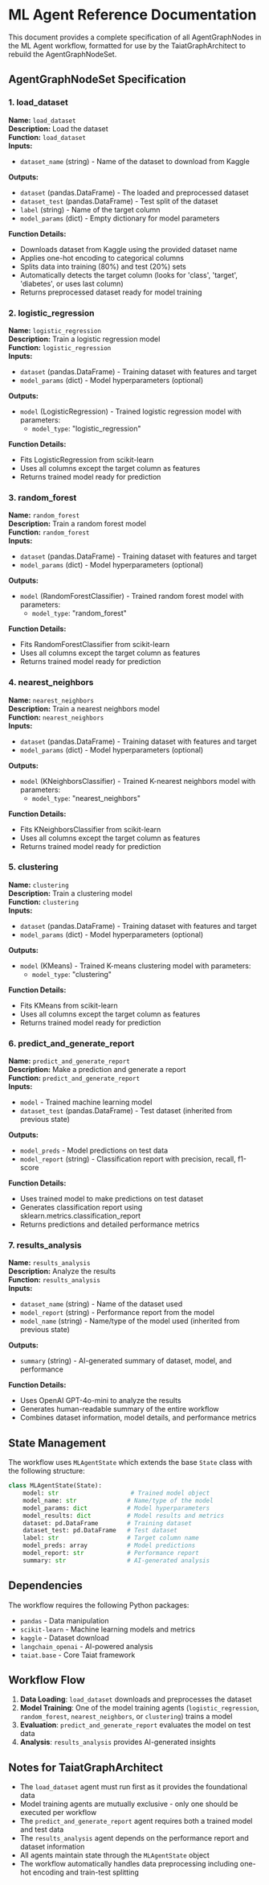 # ML Agent Reference Documentation

This document provides a complete specification of all AgentGraphNodes in the ML Agent workflow, formatted for use by the TaiatGraphArchitect to rebuild the AgentGraphNodeSet.

## AgentGraphNodeSet Specification

### 1. load_dataset

**Name:** `load_dataset`  
**Description:** Load the dataset  
**Function:** `load_dataset`  
**Inputs:**
- `dataset_name` (string) - Name of the dataset to download from Kaggle

**Outputs:**
- `dataset` (pandas.DataFrame) - The loaded and preprocessed dataset
- `dataset_test` (pandas.DataFrame) - Test split of the dataset
- `label` (string) - Name of the target column
- `model_params` (dict) - Empty dictionary for model parameters

**Function Details:**
- Downloads dataset from Kaggle using the provided dataset name
- Applies one-hot encoding to categorical columns
- Splits data into training (80%) and test (20%) sets
- Automatically detects the target column (looks for 'class', 'target', 'diabetes', or uses last column)
- Returns preprocessed dataset ready for model training

### 2. logistic_regression

**Name:** `logistic_regression`  
**Description:** Train a logistic regression model  
**Function:** `logistic_regression`  
**Inputs:**
- `dataset` (pandas.DataFrame) - Training dataset with features and target
- `model_params` (dict) - Model hyperparameters (optional)

**Outputs:**
- `model` (LogisticRegression) - Trained logistic regression model with parameters:
  - `model_type`: "logistic_regression"

**Function Details:**
- Fits LogisticRegression from scikit-learn
- Uses all columns except the target column as features
- Returns trained model ready for prediction

### 3. random_forest

**Name:** `random_forest`  
**Description:** Train a random forest model  
**Function:** `random_forest`  
**Inputs:**
- `dataset` (pandas.DataFrame) - Training dataset with features and target
- `model_params` (dict) - Model hyperparameters (optional)

**Outputs:**
- `model` (RandomForestClassifier) - Trained random forest model with parameters:
  - `model_type`: "random_forest"

**Function Details:**
- Fits RandomForestClassifier from scikit-learn
- Uses all columns except the target column as features
- Returns trained model ready for prediction

### 4. nearest_neighbors

**Name:** `nearest_neighbors`  
**Description:** Train a nearest neighbors model  
**Function:** `nearest_neighbors`  
**Inputs:**
- `dataset` (pandas.DataFrame) - Training dataset with features and target
- `model_params` (dict) - Model hyperparameters (optional)

**Outputs:**
- `model` (KNeighborsClassifier) - Trained K-nearest neighbors model with parameters:
  - `model_type`: "nearest_neighbors"

**Function Details:**
- Fits KNeighborsClassifier from scikit-learn
- Uses all columns except the target column as features
- Returns trained model ready for prediction

### 5. clustering

**Name:** `clustering`  
**Description:** Train a clustering model  
**Function:** `clustering`  
**Inputs:**
- `dataset` (pandas.DataFrame) - Training dataset with features and target
- `model_params` (dict) - Model hyperparameters (optional)

**Outputs:**
- `model` (KMeans) - Trained K-means clustering model with parameters:
  - `model_type`: "clustering"

**Function Details:**
- Fits KMeans from scikit-learn
- Uses all columns except the target column as features
- Returns trained model ready for prediction

### 6. predict_and_generate_report

**Name:** `predict_and_generate_report`  
**Description:** Make a prediction and generate a report  
**Function:** `predict_and_generate_report`  
**Inputs:**
- `model` - Trained machine learning model
- `dataset_test` (pandas.DataFrame) - Test dataset (inherited from previous state)

**Outputs:**
- `model_preds` - Model predictions on test data
- `model_report` (string) - Classification report with precision, recall, f1-score

**Function Details:**
- Uses trained model to make predictions on test dataset
- Generates classification report using sklearn.metrics.classification_report
- Returns predictions and detailed performance metrics

### 7. results_analysis

**Name:** `results_analysis`  
**Description:** Analyze the results  
**Function:** `results_analysis`  
**Inputs:**
- `dataset_name` (string) - Name of the dataset used
- `model_report` (string) - Performance report from the model
- `model_name` (string) - Name/type of the model used (inherited from previous state)

**Outputs:**
- `summary` (string) - AI-generated summary of dataset, model, and performance

**Function Details:**
- Uses OpenAI GPT-4o-mini to analyze the results
- Generates human-readable summary of the entire workflow
- Combines dataset information, model details, and performance metrics

## State Management

The workflow uses `MLAgentState` which extends the base `State` class with the following structure:

```python
class MLAgentState(State):
    model: str                    # Trained model object
    model_name: str              # Name/type of the model
    model_params: dict           # Model hyperparameters
    model_results: dict          # Model results and metrics
    dataset: pd.DataFrame        # Training dataset
    dataset_test: pd.DataFrame   # Test dataset
    label: str                   # Target column name
    model_preds: array           # Model predictions
    model_report: str            # Performance report
    summary: str                 # AI-generated analysis
```

## Dependencies

The workflow requires the following Python packages:
- `pandas` - Data manipulation
- `scikit-learn` - Machine learning models and metrics
- `kaggle` - Dataset download
- `langchain_openai` - AI-powered analysis
- `taiat.base` - Core Taiat framework

## Workflow Flow

1. **Data Loading**: `load_dataset` downloads and preprocesses the dataset
2. **Model Training**: One of the model training agents (`logistic_regression`, `random_forest`, `nearest_neighbors`, or `clustering`) trains a model
3. **Evaluation**: `predict_and_generate_report` evaluates the model on test data
4. **Analysis**: `results_analysis` provides AI-generated insights

## Notes for TaiatGraphArchitect

- The `load_dataset` agent must run first as it provides the foundational data
- Model training agents are mutually exclusive - only one should be executed per workflow
- The `predict_and_generate_report` agent requires both a trained model and test data
- The `results_analysis` agent depends on the performance report and dataset information
- All agents maintain state through the `MLAgentState` object
- The workflow automatically handles data preprocessing including one-hot encoding and train-test splitting 